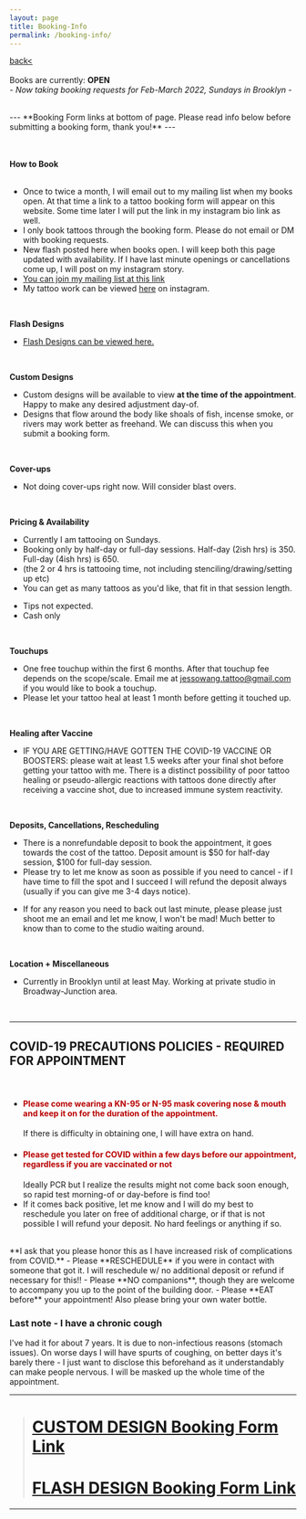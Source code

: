 ```yaml
---
layout: page
title: Booking-Info
permalink: /booking-info/
---
```

<a href="/">back< </a>  
<br>
Books are currently: **OPEN**  
*- Now taking booking requests for Feb-March 2022, Sundays in Brooklyn -*  

<!-- Please join mailing list to receive the booking form link when books next open.   -->
<br>
---  
**Booking Form links at bottom of page.  
Please read info below before submitting a booking form, thank you!**  
---
<br>
<br>
<br>

**How to Book**  
<br>
- Once to twice a month, I will email out to my mailing list when my books open. At that time a link to a tattoo booking form will appear on this website. Some time later I will put the link in my instagram bio link as well.  
- I only book tattoos through the booking form. Please do not email or DM with booking requests.  
- New flash posted here when books open. I will keep both this page updated with availability. If I have last minute openings or cancellations come up, I will post on my instagram story.    
- [You can join my mailing list at this link](o)  
- My tattoo work can be viewed [here](https://instagram.com/molymoli_) on instagram.  
<br>

**Flash Designs**  
<!-- - [Flash Designs can be viewed here.](https://frogsfrogs.github.io/flash-designs)    -->
- [Flash Designs can be viewed here.](https://frogsfrogs.github.io/flash-designs)  
<!-- - Flash Designs will be posted here when books open. -->
<!-- - Please read <a href="/red-seal">this note</a> before requesting any flash design marked with a red seal stamp.   -->
<br>

**Custom Designs**  
- Custom designs will be available to view **at the time of the appointment**. Happy to make any desired adjustment day-of.  
- Designs that flow around the body like shoals of fish, incense smoke, or rivers may work better as freehand. We can discuss this when you submit a booking form.  
<br>

<!-- **Color Tests**  
- Color tests available free of charge (after a project is accepted and you intend to get the tattoo that booking period but before you put down a deposit). Color tests are not required.  
<br> -->
<!-- Complexion  
- I tattoo all complexions.  
- I fully trust that people know best what they want on their own bodies.  
<br> -->

<!-- **Consultation**  
- Everything happens over email until the appointment.  
<br> -->

**Cover-ups**  
<!-- - I usually do not do cover-ups, but occasionally I will take on this kind of project. Usually the design has to be a lot bigger than the old one to be effective. -->  
- Not doing cover-ups right now. Will consider blast overs.  
<!-- - Adding onto / 'evolving' an old tattoo I usually also do not do.  -->   
<br>

**Pricing & Availability**  

<!-- - I will send you the price quote in my email response to your booking request. Usually it is flat rate, sometimes hourly or day rate if it is a big project. For more expensive projects I often send a sliding scale quote. If you are uncertain about sliding scale pricing <a href="/sliding-scale">please see this note about it</a>.  
- If it is out of budget, let me know I will send you a sliding scale pricing.    
- Current rates will be listed in the booking form. My rate honestly goes up and down a bit, depending on my work situation in a particular month.  
- My appointment minimum is $150.   -->
<!-- - I will send you the price quote in my email response to your booking request. Usually it is flat rate, sometimes hourly or session rate if it is a big project.   -->
- Currently I am tattooing on Sundays.  
- Booking only by half-day or full-day sessions. Half-day (2ish hrs) is 350. Full-day (4ish hrs) is 650.  
- (the 2 or 4 hrs is tattooing time, not including stenciling/drawing/setting up etc)  
- You can get as many tattoos as you'd like, that fit in that session length.  
<!-- - For a rough idea, my appointment minimum is 150, so simplest designs are around 150, small-medium blackwork only designs 200-300, small-med color/bw shading 250-400, medium-larger full bw shading/color 400-800. My prices have gone up because I've developed a ton of joint issues by tattooing too much and too intensely the last few years so I have increased my rates so that I can work a manageable amount instead of quitting all together. I'm really sorry that this will likely price out some people I might've been able to work with otherwise, I hope to return to sliding scale in the future when I am settled down in one place again.   -->
- Tips not expected.  
- Cash only  
<br>

**Touchups**  
- One free touchup within the first 6 months. After that touchup fee depends on the scope/scale. Email me at jessowang.tattoo@gmail.com if you would like to book a touchup.  
- Please let your tattoo heal at least 1 month before getting it touched up.  
<br>

**Healing after Vaccine**  
- IF YOU ARE GETTING/HAVE GOTTEN THE COVID-19 VACCINE OR BOOSTERS: please wait at least 1.5 weeks after your final shot before getting your tattoo with me. There is a distinct possibility of poor tattoo healing or pseudo-allergic reactions with tattoos done directly after receiving a vaccine shot, due to increased immune system reactivity.  
<br>

**Deposits, Cancellations, Rescheduling**  
- There is a nonrefundable deposit to book the appointment, it goes towards the cost of the tattoo. Deposit amount is $50 for half-day session, $100 for full-day session.  
- Please try to let me know as soon as possible if you need to cancel - if I have time to fill the spot and I succeed I will refund the deposit always (usually if you can give me 3-4 days notice).  
<!-- - **As I am currently traveling, it is difficult to accommodate reschedules at this time (though I will try).** -->
- If for any reason you need to back out last minute, please please just shoot me an email and let me know, I won't be mad! Much better to know than to come to the studio waiting around.  
<br>

**Location + Miscellaneous**  
- Currently in Brooklyn until at least May. Working at private studio in Broadway-Junction area.  
<br>

---
## COVID-19 PRECAUTIONS POLICIES - REQUIRED FOR APPOINTMENT  
<br>

- <h4 style="color: #B80000;">Please come wearing a KN-95 or N-95 mask covering nose & mouth and keep it on for the duration of the appointment.</h4> If there is difficulty in obtaining one, I will have extra on hand.  
- <h4 style="color: #B80000;">Please get tested for COVID within a few days before our appointment, regardless if you are vaccinated or not</h4> Ideally PCR but I realize the results might not come back soon enough, so rapid test morning-of or day-before is find too!  
- If it comes back positive, let me know and I will do my best to reschedule you later on free of additional charge, or if that is not possible I will refund your deposit. No hard feelings or anything if so.  
<br>
**I ask that you please honor this as I have increased risk of complications from COVID.**  
- Please **RESCHEDULE** if you were in contact with someone that got it. I will reschedule w/ no additional deposit or refund if necessary for this!!  
- Please **NO companions**, though they are welcome to accompany you up to the point of the building door.  
- Please **EAT before** your appointment! Also please bring your own water bottle.  

### Last note -  I have a chronic cough  
I've had it for about 7 years. It is due to non-infectious reasons (stomach issues). On worse days I will have spurts of coughing, on better days it's barely there - I just want to disclose this beforehand as it understandably can make people nervous. I will be masked up the whole time of the appointment.   

---

># [CUSTOM DESIGN Booking Form Link](https://form.jotform.com/213116766264254)  
># [FLASH DESIGN Booking Form Link](https://form.jotform.com/212941513054246)  

---